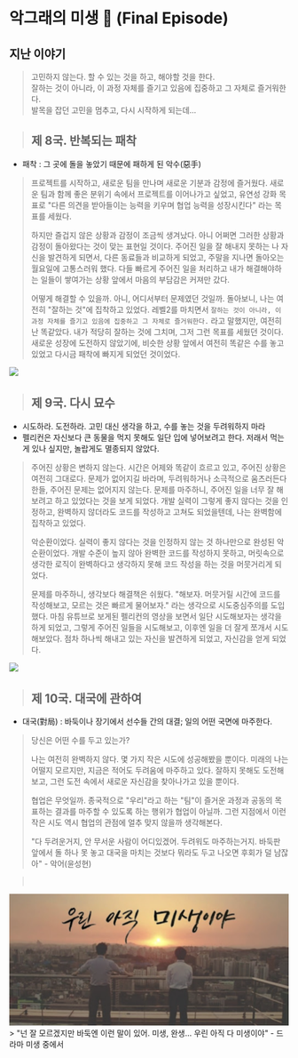 # 악그래의 미생 🐊 (Final Episode)

## 지난 이야기
> 고민하지 않는다. 할 수 있는 것을 하고, 해야할 것을 한다.   
> 잘하는 것이 아니라, 이 과정 자체를 즐기고 있음에 집중하고 그 자체로 즐거워한다.  
> 발목을 잡던 고민을 멈추고, 다시 시작하게 되는데...


> ## 제 8국. 반복되는 패착
- 패착 : 그 곳에 돌을 놓았기 때문에 패하게 된 악수(惡手)
> 프로젝트를 시작하고, 새로운 팀을 만나며 새로운 기분과 감정에 즐거웠다.
> 새로운 팀과 함께 좋은 분위기 속에서 프로젝트를 이어나가고 싶었고,
> 유연성 강화 목표로 "다른 의견을 받아들이는 능력을 키우며 협업 능력을 성장시킨다" 라는 목표를 세웠다.
>
> 하지만 즐겁지 않은 상황과 감정이 조금씩 생겨났다.
> 아니 어쩌면 그러한 상황과 감정이 돌아왔다는 것이 맞는 표현일 것이다.
> 주어진 일을 잘 해내지 못하는 나 자신을 발견하게 되면서, 다른 동료들과 비교하게 되었고, 주말을 지나면 돌아오는 월요일에 고통스러워 했다.
> 다들 빠르게 주어진 일을 처리하고 내가 해결해야하는 일들이 쌓여가는 상황 앞에서 마음의 부담감은 커져만 갔다.
>
> 어떻게 해결할 수 있을까. 아니, 어디서부터 문제였던 것일까.
> 돌아보니, 나는 여전히 "잘하는 것"에 집착하고 있었다.
> 레벨2를 마치면서 `잘하는 것이 아니라, 이 과정 자체를 즐기고 있음에 집중하고 그 자체로 즐거워한다.` 라고 말했지만, 여전히 난 똑같았다.
> 내가 적당히 잘하는 것에 그치며, 그저 그런 목표를 세웠던 것이다.
> 새로운 성장에 도전하지 않았기에, 비슷한 상황 앞에서 여전히 똑같은 수를 놓고 있었고 다시금 패착에 빠지게 되었던 것이었다.

<img src="https://pimg.mk.co.kr/meet/neds/2014/11/image_readtop_2014_1387739_14150953411611336.jpg">

> ## 제 9국. 다시 묘수
- 시도하라. 도전하라. 고민 대신 생각을 하고, 수를 놓는 것을 두려워하지 마라
- 펠리컨은 자신보다 큰 동물을 먹지 못해도 일단 입에 넣어보려고 한다. 저래서 먹는게 있나 싶지만, 놀랍게도 멸종되지 않았다.

> 주어진 상황은 변하지 않는다.
> 시간은 어제와 똑같이 흐르고 있고, 주어진 상황은 여전히 그대로다.
> 문제가 없어지길 바라며, 두려워하거나 소극적으로 움츠러든다 한들, 주어진 문제는 없어지지 않는다.
> 문제를 마주하니, 주어진 일을 너무 잘 해보려고 하고 있었다는 것을 보게 되었다.
> 개발 실력이 그렇게 좋지 않다는 것을 인정하고, 완벽하지 않더라도 코드를 작성하고 고쳐도 되었을텐데, 나는 완벽함에 집착하고 있었다.
>
> 악순환이었다. 실력이 좋지 않다는 것을 인정하지 않는 것 하나만으로 완성된 악순환이었다.
> 개발 수준이 높지 않아 완벽한 코드를 작성하지 못하고, 머릿속으로 생각한 로직이 완벽하다고 생각하지 못해 코드 작성을 하는 것을 머뭇거리게 되었다.
>
> 문제를 마주하니, 생각보다 해결책은 쉬웠다.
> "해보자. 머뭇거릴 시간에 코드를 작성해보고, 모르는 것은 빠르게 물어보자." 라는 생각으로 시도중심주의를 도입했다.
> 마침 유튜브로 보게된 펠리컨의 영상을 보면서 일단 시도해보자는 생각을 하게 되었고,
> 그렇게 주어진 일들을 시도해보고, 이후엔 일을 더 잘게 쪼개서 시도해보았다.
> 점차 하나씩 해내고 있는 자신을 발견하게 되었고, 자신감을 얻게 되었다.

<img src="https://cdn.maily.so/tk3e64axec2531cdv7ucmqwh9mo3" width="400dx">

> ## 제 10국. 대국에 관하여
- 대국(對局) : 바둑이나 장기에서 선수들 간의 대결; 일의 어떤 국면에 마주한다.

> 당신은 어떤 수를 두고 있는가?
>
> 나는 여전히 완벽하지 않다. 몇 가지 작은 시도에 성공해봤을 뿐이다.
> 미래의 나는 어떨지 모르지만, 지금은 적어도 두려움에 마주하고 있다.
> 잘하지 못해도 도전해보고, 그런 도전 속에서 새로운 자신감을 찾아나가고 있을 뿐이다.
>
> 협업은 무엇일까. 종국적으로 "우리"라고 하는 "팀"이 즐거운 과정과 공동의 목표하는 결과를 마주할 수 있도록 하는 행위가 협업이 아닐까.
> 그런 지점에서 이런 작은 시도 역시 협업의 관점에 얼추 맞지 않을까 생각해본다.
>
> "다 두려운거지, 안 무서운 사람이 어디있겠어. 두려워도 마주하는거지. 바둑판 앞에서 돌 하나 못 놓고 대국을 마치는 것보다 뭐라도 두고 나오면 후회가 덜 남잖아" - 악어(윤성현)

> &nbsp;
<img src="images/MI_SAENG.png">
> "넌 잘 모르겠지만 바둑엔 이런 말이 있어. 미생, 완생... 우린 아직 다 미생이야" - 드라마 미생 중에서